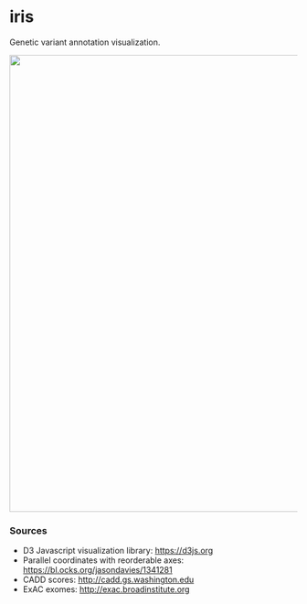 # iris
Genetic variant annotation visualization.

<a href="https://stanfordbioinformatics.github.io/iris"><img src="https://stanfordbioinformatics.github.io/iris/preview2.png" width=800></a>

### Sources
- D3 Javascript visualization library: https://d3js.org
- Parallel coordinates with reorderable axes: https://bl.ocks.org/jasondavies/1341281
- CADD scores: http://cadd.gs.washington.edu
- ExAC exomes: http://exac.broadinstitute.org
